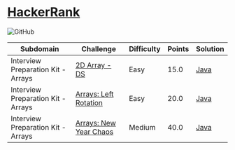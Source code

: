# [HackerRank](https://www.hackerrank.com/)
![GitHub](https://img.shields.io/github/license/mashape/apistatus.svg?style=for-the-badge)

| Subdomain       |  Challenge      | Difficulty      |  Points         | Solution
|---------------- | --------------- | --------------- | --------------- | -------- |
Interview Preparation Kit - Arrays | [2D Array - DS](https://www.hackerrank.com/challenges/2d-array/problem) | Easy | 15.0 | [Java](./src/main/java/algorithms/arrays/HourGlass.java)
Interview Preparation Kit - Arrays | [Arrays: Left Rotation](https://www.hackerrank.com/challenges/ctci-array-left-rotation) | Easy | 20.0 | [Java](./src/main/java/algorithms/arrays/LeftRotation.java)
Interview Preparation Kit - Arrays | [Arrays: New Year Chaos](https://www.hackerrank.com/challenges/new-year-chaos/problem) | Medium | 40.0 | [Java](./src/main/java/algorithms/arrays/New_Year_Chaos.java)
